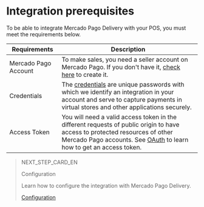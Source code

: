 # Integration prerequisites

To be able to integrate Mercado Pago Delivery with your POS, you must meet the requirements below.

| Requirements | Description |
|---|---|
|Mercado Pago Account| To make sales, you need a seller account on Mercado Pago. If you don't have it, [check here](https://www.mercadopago[FAKER][URL][DOMAIN]/hub/registration/landing) to create it.|
|Credentials| The [credentials](https://www.mercadopago[FAKER][URL][DOMAIN]/developers/en/guides/resources/credentials) are unique passwords with which we identify an integration in your account and serve to capture payments in virtual stores and other applications securely.|
|Access Token| You will need a valid access token in the different requests of public origin to have access to protected resources of other Mercado Pago accounts. See [OAuth](https://www.mercadopago[FAKER][URL][DOMAIN]/developers/en/guides/security/oauth/introduction) to learn how to get an access token.|

> NEXT_STEP_CARD_EN
>
> Configuration
>
> Learn how to configure the integration with Mercado Pago Delivery.
>
> [Configuration](https://www.mercadopago[FAKER][URL][DOMAIN]/developers/en/guides/online-payments/mp-delivery/configuration)